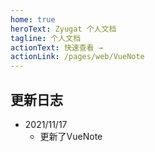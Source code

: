```yaml
---
home: true
heroText: Zyugat 个人文档
tagline: 个人文档
actionText: 快速查看 →
actionLink: /pages/web/VueNote
---
```


## 更新日志

- 2021/11/17
  - 更新了VueNote